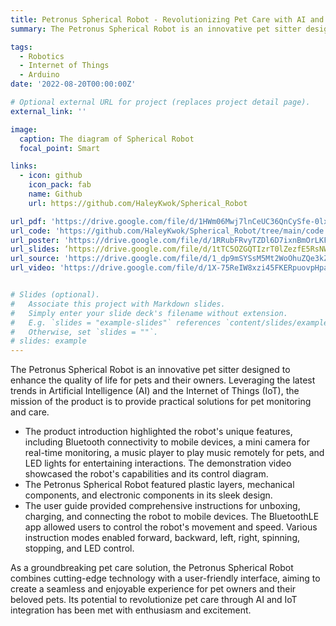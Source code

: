 ```yaml
---
title: Petronus Spherical Robot - Revolutionizing Pet Care with AI and IoT
summary: The Petronus Spherical Robot is an innovative pet sitter designed to enhance the quality of life for pets and their owners. Leveraging the latest trends in Artificial Intelligence (AI) and the Internet of Things (IoT), the mission of the product is to provide practical solutions for pet monitoring and care, made by KWOK Hin Chi, SALEH Alessandra Sylva, WONG Pak Ki, WONG Sze Nga, LUI Uen Yau, SO Hiu Lam, and SIN Tak Chi.

tags:
  - Robotics
  - Internet of Things
  - Arduino
date: '2022-08-20T00:00:00Z'

# Optional external URL for project (replaces project detail page).
external_link: ''

image:
  caption: The diagram of Spherical Robot
  focal_point: Smart

links:
  - icon: github
    icon_pack: fab
    name: Github
    url: https://github.com/HaleyKwok/Spherical_Robot

url_pdf: 'https://drive.google.com/file/d/1HWm06Mwj7lnCeUC36QnCySfe-0lxmlIQ/view?usp=sharing'
url_code: 'https://github.com/HaleyKwok/Spherical_Robot/tree/main/code'
url_poster: 'https://drive.google.com/file/d/1RRubFRvyTZDl6D7ixnBmOrLKFcAO5Gqd/view?usp=sharing'
url_slides: ‘https://drive.google.com/file/d/1tTC5OZGQTIzrT0lZezfE5RsNWeKfAXGQ/view?usp=sharing’
url_source: 'https://drive.google.com/file/d/1_dp9mSYSsM5Mt2WoOhuZQe3kZDx-G-s5/view?usp=sharing'
url_video: 'https://drive.google.com/file/d/1X-75ReIW8xzi45FKERpuovpHpaWbvhPE/view?usp=sharing'


# Slides (optional).
#   Associate this project with Markdown slides.
#   Simply enter your slide deck's filename without extension.
#   E.g. `slides = "example-slides"` references `content/slides/example-slides.md`.
#   Otherwise, set `slides = ""`.
# slides: example
---
```


The Petronus Spherical Robot is an innovative pet sitter designed to enhance the quality of life for pets and their owners. Leveraging the latest trends in Artificial Intelligence (AI) and the Internet of Things (IoT), the mission of the product is to provide practical solutions for pet monitoring and care.

- The product introduction highlighted the robot's unique features, including Bluetooth connectivity to mobile devices, a mini camera for real-time monitoring, a music player to play music remotely for pets, and LED lights for entertaining interactions. The demonstration video showcased the robot's capabilities and its control diagram.
- The Petronus Spherical Robot featured plastic layers, mechanical components, and electronic components in its sleek design.
- The user guide provided comprehensive instructions for unboxing, charging, and connecting the robot to mobile devices. The BluetoothLE app allowed users to control the robot's movement and speed. Various instruction modes enabled forward, backward, left, right, spinning, stopping, and LED control.

As a groundbreaking pet care solution, the Petronus Spherical Robot combines cutting-edge technology with a user-friendly interface, aiming to create a seamless and enjoyable experience for pet owners and their beloved pets. Its potential to revolutionize pet care through AI and IoT integration has been met with enthusiasm and excitement.